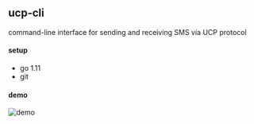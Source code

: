 ## ucp-cli

command-line interface for sending and receiving SMS via UCP protocol

#### setup

- go 1.11
- git

#### demo

![demo](
https://thumbs.gfycat.com/HorribleWelcomeAcouchi-size_restricted.gif)


